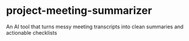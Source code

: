 # project-meeting-summarizer
An AI tool that turns messy meeting transcripts into clean summaries and actionable checklists
